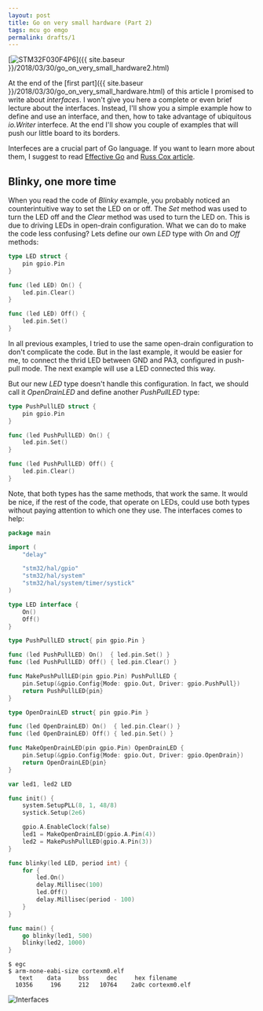 ```yaml
---
layout: post
title: Go on very small hardware (Part 2)
tags: mcu go emgo
permalink: drafts/1
---
```


[![STM32F030F4P6]({{site.baseur}}/images/mcu/f030-demo-board/board.jpg)]({{ site.baseur }}/2018/03/30/go_on_very_small_hardware2.html)

At the end of the [first part]({{ site.baseur }}/2018/03/30/go_on_very_small_hardware.html) of this article I promised to write about *interfaces*. I won't give you here a complete or even brief lecture about the interfaces. Instead, I'll show you a simple example how to define and use an interface, and then, how to take advantage of ubiquitous *io.Writer* interfece. At the end I'll show you couple of examples that will push our little board to its borders.

<!--more-->

Interfeces are a crucial part of Go language. If you want to learn more about them, I suggest to read [Effective Go](https://golang.org/doc/effective_go.html#interfaces) and [Russ Cox article](https://research.swtch.com/interfaces).

## Blinky, one more time

When you read the code of *Blinky* example, you probably noticed an counterintuitive way to set the LED on or off. The *Set* method was used to turn the LED off and the *Clear* method was used to turn the LED on. This is due to driving LEDs in open-drain configuration. What we can do to make the code less confusing? Lets define our own *LED* type with *On* and *Off* methods:

```Go
type LED struct {
	pin gpio.Pin
}

func (led LED) On() {
	led.pin.Clear()
}

func (led LED) Off() {
	led.pin.Set()
}
```

In all previous examples, I tried to use the same open-drain configuration to don't complicate the code. But in the last example, it would be easier for me, to connect the thrid LED between GND and PA3, configured in push-pull mode. The next example will use a LED connected this way.

But our new *LED* type doesn't handle this configuration. In fact, we should call it *OpenDrainLED* and define another *PushPullLED* type:

```Go
type PushPullLED struct {
	pin gpio.Pin
}

func (led PushPullLED) On() {
	led.pin.Set()
}

func (led PushPullLED) Off() {
	led.pin.Clear()
}
```

Note, that both types has the same methods, that work the same. It would be nice, if the rest of the code, that operate on LEDs, could use both types without paying attention to which one they use. The interfaces comes to help:

```Go
package main

import (
	"delay"

	"stm32/hal/gpio"
	"stm32/hal/system"
	"stm32/hal/system/timer/systick"
)

type LED interface {
	On()
	Off()
}

type PushPullLED struct{ pin gpio.Pin }

func (led PushPullLED) On()  { led.pin.Set() }
func (led PushPullLED) Off() { led.pin.Clear() }

func MakePushPullLED(pin gpio.Pin) PushPullLED {
	pin.Setup(&gpio.Config{Mode: gpio.Out, Driver: gpio.PushPull})
	return PushPullLED{pin}
}

type OpenDrainLED struct{ pin gpio.Pin }

func (led OpenDrainLED) On()  { led.pin.Clear() }
func (led OpenDrainLED) Off() { led.pin.Set() }

func MakeOpenDrainLED(pin gpio.Pin) OpenDrainLED {
	pin.Setup(&gpio.Config{Mode: gpio.Out, Driver: gpio.OpenDrain})
	return OpenDrainLED{pin}
}

var led1, led2 LED

func init() {
	system.SetupPLL(8, 1, 48/8)
	systick.Setup(2e6)

	gpio.A.EnableClock(false)
	led1 = MakeOpenDrainLED(gpio.A.Pin(4))
	led2 = MakePushPullLED(gpio.A.Pin(3))
}

func blinky(led LED, period int) {
	for {
		led.On()
		delay.Millisec(100)
		led.Off()
		delay.Millisec(period - 100)
	}
}

func main() {
	go blinky(led1, 500)
	blinky(led2, 1000)
}
```


```
$ egc
$ arm-none-eabi-size cortexm0.elf 
   text    data     bss     dec     hex filename
  10356     196     212   10764    2a0c cortexm0.elf
```

![Interfaces]({{site.baseur}}/images/mcu/f030-demo-board/interfaces.png)